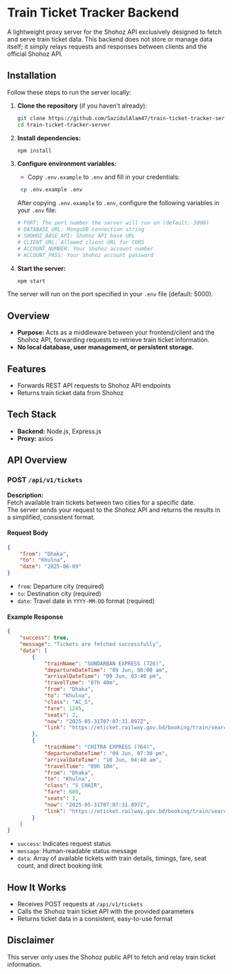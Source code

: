 # Train Ticket Tracker Backend

A lightweight proxy server for the Shohoz API exclusively designed to fetch and serve train ticket data. This backend does not store or manage data itself; it simply relays requests and responses between clients and the official Shohoz API.

## Installation

Follow these steps to run the server locally:

1. **Clone the repository** (if you haven't already):

    ```sh
    git clone https://github.com/SazidulAlam47/train-ticket-tracker-server.git
    cd train-ticket-tracker-server
    ```

2. **Install dependencies:**

    ```sh
    npm install
    ```

3. **Configure environment variables:**
    - Copy `.env.example` to `.env` and fill in your credentials:

    ```sh
     cp .env.example .env
    ```

    After copying `.env.example` to `.env`, configure the following variables in your `.env` file:

    ```ini
    # PORT: The port number the server will run on (default: 5000)
    # DATABASE_URL: MongoDB connection string
    # SHOHOZ_BASE_API: Shohoz API base URL
    # CLIENT_URL: Allowed client URL for CORS
    # ACCOUNT_NUMBER: Your Shohoz account number
    # ACCOUNT_PASS: Your Shohoz account password
    ```

4. **Start the server:**
    ```sh
    npm start
    ```

The server will run on the port specified in your `.env` file (default: 5000).

## Overview

- **Purpose:** Acts as a middleware between your frontend/client and the Shohoz API, forwarding requests to retrieve train ticket information.
- **No local database, user management, or persistent storage.**

## Features

- Forwards REST API requests to Shohoz API endpoints
- Returns train ticket data from Shohoz

## Tech Stack

- **Backend:** Node.js, Express.js
- **Proxy:** axios

## API Overview

### POST `/api/v1/tickets`

**Description:**  
Fetch available train tickets between two cities for a specific date.  
The server sends your request to the Shohoz API and returns the results in a simplified, consistent format.

#### Request Body

```json
{
    "from": "Dhaka",
    "to": "Khulna",
    "date": "2025-06-09"
}
```

- `from`: Departure city (required)
- `to`: Destination city (required)
- `date`: Travel date in `YYYY-MM-DD` format (required)

#### Example Response

```json
{
    "success": true,
    "message": "Tickets are fetched successfully",
    "data": [
        {
            "trainName": "SUNDARBAN EXPRESS (726)",
            "departureDateTime": "09 Jun, 08:00 am",
            "arrivalDateTime": "09 Jun, 03:40 pm",
            "travelTime": "07h 40m",
            "from": "Dhaka",
            "to": "Khulna",
            "class": "AC_S",
            "fare": 1245,
            "seats": 2,
            "now": "2025-05-31T07:07:31.897Z",
            "link": "https://eticket.railway.gov.bd/booking/train/search?fromcity=Dhaka&tocity=Khulna&doj=09-Jun-2025&class=AC_S"
        },
        {
            "trainName": "CHITRA EXPRESS (764)",
            "departureDateTime": "09 Jun, 07:30 pm",
            "arrivalDateTime": "10 Jun, 04:40 am",
            "travelTime": "09h 10m",
            "from": "Dhaka",
            "to": "Khulna",
            "class": "S_CHAIR",
            "fare": 680,
            "seats": 1,
            "now": "2025-05-31T07:07:31.897Z",
            "link": "https://eticket.railway.gov.bd/booking/train/search?fromcity=Dhaka&tocity=Khulna&doj=09-Jun-2025&class=S_CHAIR"
        }
    ]
}
```

- `success`: Indicates request status
- `message`: Human-readable status message
- `data`: Array of available tickets with train details, timings, fare, seat count, and direct booking link

## How It Works

- Receives POST requests at `/api/v1/tickets`
- Calls the Shohoz train ticket API with the provided parameters
- Returns ticket data in a consistent, easy-to-use format

## Disclaimer

This server only uses the Shohoz public API to fetch and relay train ticket information.
